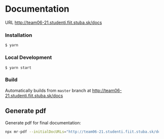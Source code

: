 # Documentation

URL http://team06-21.studenti.fiit.stuba.sk/docs

### Installation

```
$ yarn
```

### Local Development

```
$ yarn start
```

### Build

Automatically builds from `master` branch at http://team06-21.studenti.fiit.stuba.sk/docs

## Generate pdf

Generate pdf for final documentation:

```bash
npx mr-pdf --initialDocURLs="http://team06-21.studenti.fiit.stuba.sk/docs/" --contentSelector="article" --paginationSelector=".pagination-nav__item--next > a" --excludeSelectors=".margin-vert--xl a" --coverTitle="Tímový projekt - SmartBrew"
```
